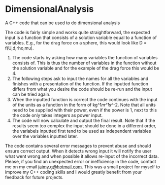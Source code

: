 # DimensionalAnalysis
A C++ code that can be used to do dimensional analysis

The code is fairly simple and works quite straightforward, the expected input is a function that consists of a solution variable equal to a function of variables.
E.g., for the drag force on a sphere, this would look like D = f(U,d,rho,mu).

1) The code starts by asking how many variables the function of variables consists of. This is thus the number of variables in the function without the solution variable
and for the example of the drag force this would be 4.
2) The following steps ask to input the names for all the variables and finishes with a presentation of the function. If the inputted function differs from what you desire
the code should be re-run and the input can be tried again.
3) When the inputted function is correct the code continues with the input of the units as a function in the form of kg^1*m^1*s^-2. Note that all units need to be supplied
with their power, even if the power is 1, next to this the code only takes integers as power input.
4) The code will now calculate and output the final result. Note that if the results seem too complex the input should be done in a different order, the variabels inputted
first tend to be used as independent variables over the variables inputted later.

The code contains several error messages to prevent abuse and should ensure correct output. When it detects wrong input it will notify the user what went wrong and when 
possible it allows re-input of the incorrect data. Please, if you find an unexpected error or inefficiency in the code, contact me on my email jaimy.g@hotmail.com. This was
a small project for myself to improve my C++ coding skills and I would greatly benefit from your feedback for future projects.
